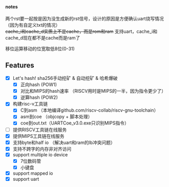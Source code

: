 #### notes
两个rst要一起按是因为没生成新的rst信号，设计的原因是方便确认uart烧写情况（因为有自定义txt的情况）   
~~cache_i和cache_d实质上不是cache，而是rom和ram~~
支持uart，cache_i和cache_d现在都不是cache而是ram了  

移位运算移动的位宽取低8位(0-31)  

## Features

- [x] Let's hash! sha256手动挖矿 & 自动挖矿 & 哈希爆破
  + [x] 正向hash (POW1)
  + [x] 对比和MIPS的hash速率 （RISCV用时是MIPS的一半，因为指令更少了）
  + [x] 逆算hash (POW2)  
- [x] 构建risc-v工具链
  + [x] C到asm （本地编译github.com/riscv-collab/riscv-gnu-toolchain）
  + [x] asm到coe （objcopy + 脚本处理）
  + [x] coe到out.txt（UARTCoe_v3.0.exe只识别MIPS指令）
- [ ] 提供RISCV工具链在线服务
- [x] 提供MIPS工具链在线服务
- [x] 支持byte和half io （解决uart和ram的lb冲突问题）
- [x] 支持不跨字的内存非对齐访问
- [x] support multiple io device
  + [x] 7位数码管
  + [x] 小键盘
- [x] support mapped io
- [x] support uart
